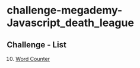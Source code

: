 # challenge-megademy-Javascript_death_league
## Challenge - List
10. [Word Counter](./Challenge%20Holder%20(10)/README.md)
